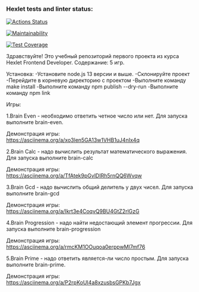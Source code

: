 ### Hexlet tests and linter status:
[![Actions Status](https://github.com/AbraKadabraPuf/frontend-project-lvl1/workflows/hexlet-check/badge.svg)](https://github.com/AbraKadabraPuf/frontend-project-lvl1/actions)

[![Maintainability](https://api.codeclimate.com/v1/badges/9bd62003ff11e10d421d/maintainability)](https://codeclimate.com/github/AbraKadabraPuf/frontend-project-lvl1/maintainability)

[![Test Coverage](https://api.codeclimate.com/v1/badges/9bd62003ff11e10d421d/test_coverage)](https://codeclimate.com/github/AbraKadabraPuf/frontend-project-lvl1/test_coverage)

Здравствуйте!
Это учебный репозиторий первого проекта из курса Hexlet Frontend Developer.
Содержание: 5 игр.

Установка:
-Установите node.js 13 версии и выше.
-Склонируйте проект
-Перейдите в корневую директорию с проектом
-Выполните команду make install
-Выполните команду npm publish --dry-run
-Выполните команду npm link

Игры:

1.Brain Even - необходимо ответить четное число или нет.
Для запуска выполните brain-even.

Демонстрация игры:
https://asciinema.org/a/xo3len5GA13w1VHB1uJ4nIx4q

2.Brain Calc - надо вычислить результат математического выражения. 
Для запуска выполните brain-calc

Демонстрация игры:
https://asciinema.org/a/TfAtek9pGvlDIRh5rnQQ6Wvqw

3.Brain Gcd - надо вычислить общий делитель у двух чисел.
Для запуска выполните brain-gcd

Демонстрация игры:
https://asciinema.org/a/Ikrt3e4CoqvQ9BU4GtZ2rlGzG

4.Brain Progression - надо найти недостающий элемент прогрессии. Для запуска выполните brain-progression

Демонстрация игры:
https://asciinema.org/a/rmcKM1OOuqoa0erppwMl7mf76

5.Brain Prime - надо ответить является-ли число простым.
Для запуска выполните brain-prime.

Демонстрация игры:
https://asciinema.org/a/P2rpKoUI4a8xzusbsGPKb7Jgx
